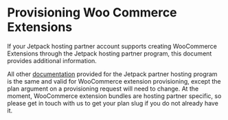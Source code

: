 # Provisioning Woo Commerce Extensions
If your Jetpack hosting partner account supports creating WooCommerce Extensions through the Jetpack hosting partner program, this document provides additional information.

All other [documentation](plan-provisioning-direct-api.md) provided for the Jetpack partner hosting program is the same and valid for WooCommerce extension provisioning, except the plan argument on a provisioning request will need to change. At the moment, WooCommerce extension bundles are hosting partner specific, so please get in touch with us to get your plan slug if you do not already have it.
